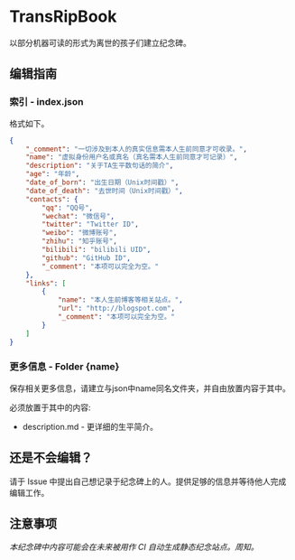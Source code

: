 # TransRipBook
以部分机器可读的形式为离世的孩子们建立纪念碑。

## 编辑指南

### 索引 - index.json

格式如下。

```json
{
    "_comment": "一切涉及到本人的真实信息需本人生前同意才可收录。",
    "name": "虚拟身份用户名或真名（真名需本人生前同意才可记录）",
    "description": "关于TA生平数句话的简介",
    "age": "年龄",
    "date_of_born": "出生日期（Unix时间戳）",
    "date_of_death": "去世时间（Unix时间戳）",
    "contacts": {
        "qq": "QQ号",
        "wechat": "微信号",
        "twitter": "Twitter ID",
        "weibo": "微博账号",
        "zhihu": "知乎账号",
        "bilibili": "bilibili UID",
        "github": "GitHub ID",
        "_comment": "本项可以完全为空。"
    },
    "links": [
        {
            "name": "本人生前博客等相关站点。",
            "url": "http://blogspot.com",
            "_comment": "本项可以完全为空。"
        }
    ]
}
```

### 更多信息 - Folder {name}

保存相关更多信息，请建立与json中name同名文件夹，并自由放置内容于其中。

必须放置于其中的内容:

- description.md - 更详细的生平简介。

## 还是不会编辑？

请于 Issue 中提出自己想记录于纪念碑上的人。提供足够的信息并等待他人完成编辑工作。

## 注意事项

*本纪念碑中内容可能会在未来被用作 CI 自动生成静态纪念站点。周知。*
